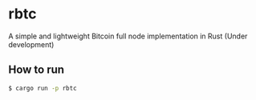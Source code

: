 # rbtc

A simple and lightweight Bitcoin full node implementation in Rust (Under development)

## How to run

```bash
$ cargo run -p rbtc
```
